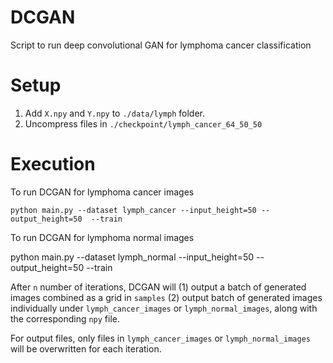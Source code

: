 # DCGAN

Script to run deep convolutional GAN for lymphoma cancer classification

# Setup

1. Add `X.npy` and `Y.npy` to `./data/lymph` folder.
2. Uncompress files in `./checkpoint/lymph_cancer_64_50_50` 

# Execution

To run DCGAN for lymphoma cancer images

`python main.py --dataset lymph_cancer --input_height=50 --output_height=50  --train`

To run DCGAN for lymphoma normal images

python main.py --dataset lymph_normal --input_height=50 --output_height=50  --train

After `n` number of iterations, DCGAN will (1) output a batch of generated images combined as a grid in `samples` (2) output batch of generated images individually under `lymph_cancer_images` or `lymph_normal_images`, along with the corresponding `npy` file. 

For output files, only files in `lymph_cancer_images` or `lymph_normal_images` will be overwritten for each iteration.


